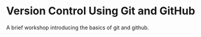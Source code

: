 # Version Control Using Git and GitHub

A brief workshop introducing the basics of git and github.

